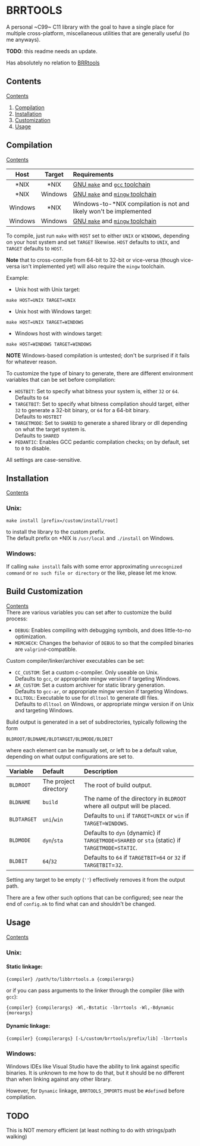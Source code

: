 # BRRTOOLS
A personal ~C99~ C11 library with the goal to have a single place for multiple
cross-platform, miscellaneous utilities that are generally useful (to me
anyways).

**TODO**: this readme needs an update.

Has absolutely no relation to [BRRtools][otherbrr]
## Contents
[Contents](#contents)

1. [Compilation](#compilation)  
2. [Installation](#installation)  
3. [Customization](#build-customization)  
3. [Usage](#usage)  

## Compilation
[Contents](#contents)  

|Host   |Target |Requirements                                            |
|:---:  |:---:  |:---                                                    |
|\*NIX  |\*NIX  |[GNU `make`][gmake] and [`gcc` toolchain][gcc]          |
|\*NIX  |Windows|[GNU `make`][gmake] and [`mingw` toolchain][mingww64]   |
|Windows|\*NIX  |Windows-to-\*NIX compilation is not and likely won't be implemented|
|Windows|Windows|[GNU `make`][gmakewin] and [`mingw` toolchain][mingwwin]|

To compile, just run `make` with `HOST` set to either `UNIX` or `WINDOWS`,
depending on your host system and set `TARGET` likewise. `HOST` defaults to
`UNIX`, and `TARGET` defaults to `HOST`.

**Note** that to cross-compile from 64-bit to 32-bit or vice-versa (though
vice-versa isn't implemented yet) will also require the `mingw` toolchain.

Example:  
  * Unix host with Unix target:  
```shell
make HOST=UNIX TARGET=UNIX
```
  * Unix host with Windows target:  
```shell
make HOST=UNIX TARGET=WINDOWS
```
  * Windows host with windows target:  
```shell
make HOST=WINDOWS TARGET=WINDOWS
```  

**NOTE** Windows-based compilation is untested; don't be surprised if it fails
for whatever reason.

To customize the type of binary to generate, there are different environment
variables that can be set before compilation:
  * `HOSTBIT`: Set to specify what bitness your system is, either `32` or
    `64`.  
    Defaults to `64`
  * `TARGETBIT`: Set to specify what bitness compilation should target, either 
    `32` to generate a 32-bit binary, or `64` for a 64-bit binary.  
    Defaults to `HOSTBIT`
  * `TARGETMODE`: Set to `SHARED` to generate a shared library or dll depending
    on what the target system is.  
    Defaults to `SHARED`  
  * `PEDANTIC`: Enables GCC pedantic compilation checks; on by default, set to
    `0` to disable.  

All settings are case-sensitive.

## Installation
[Contents](#contents)  
### Unix:
```shell
make install [prefix=/custom/install/root]
```
to install the library to the custom prefix.  
The default prefix on \*NIX is `/usr/local` and `./install` on Windows.

### Windows:
If calling `make install` fails with some error approximating `unrecognized
command` or `no such file or directory` or the like,  please let me know.

## Build Customization
[Contents](#contents)  
There are various variables you can set after to customize the build process:
  * `DEBUG`: Enables compiling with debugging
  symbols, and does little-to-no optimization.  
  * `MEMCHECK`: Changes the behavior of `DEBUG` to so that the compiled
    binaries are `valgrind`-compatible.  

Custom compiler/linker/archiver executables can be set:
  * `CC_CUSTOM`: Set a custom c-compiler. Only useable on Unix.  
  Defaults to `gcc`, or appropriate mingw version if targeting Windows.
  * `AR_CUSTOM`: Set a custom archiver for static library generation.  
  Defaults to `gcc-ar`, or appropriate mingw version if targeting Windows.
  * `DLLTOOL`: Executable to use for `dlltool` to generate dll files.  
  Defaults to `dlltool` on Windows, or appropriate mingw version if on Unix and
  targeting Windows.

Build output is generated in a set of subdirectories, typically following the
form  
```shell
BLDROOT/BLDNAME/BLDTARGET/BLDMODE/BLDBIT
```
where each element can be manually set, or left to be a default value,
depending on what output configurations are set to.

|Variable   |Default              |Description                                                                                     |
|:---       |:---                 |:---                                                                                            |
|`BLDROOT`  |The project directory|The root of build output.                                                                       |
|`BLDNAME`  |`build`              |The name of the directory in `BLDROOT` where all output will be placed.                         |
|`BLDTARGET`|`uni`/`win`          |Defaults to `uni` if `TARGET=UNIX` or `win` if `TARGET=WINDOWS`.                            |
|`BLDMODE`  |`dyn`/`sta`          |Defaults to `dyn` (dynamic) if `TARGETMODE=SHARED` or `sta` (static) if `TARGETMODE=STATIC`.|
|`BLDBIT`   |`64`/`32`            |Defaults to `64` if `TARGETBIT=64` or `32` if `TARGETBIT`=`32`.                               |

Setting any target to be empty (`''`) effectively removes it from the output
path.

There are a few other such options that can be configured; see near the end of
`config.mk` to find what can and shouldn't be changed.

## Usage
[Contents](#contents)  
### Unix:
#### Static linkage:
```shell
{compiler} /path/to/libbrrtools.a {compilerargs}
```
or if you can pass arguments to the linker through the compiler (like with
`gcc`):
```shell
{compiler} {compilerargs} -Wl,-Bstatic -lbrrtools -Wl,-Bdynamic {moreargs}
```
#### Dynamic linkage:
```shell
{compiler} {compilerargs} [-L/custom/brrtools/prefix/lib] -lbrrtools
```
### Windows:
Windows IDEs like Visual Studio have the ability to link against specific
binaries. It is unknown to me how to do that, but it should be no different
than when linking against any other library.

However, for `Dynamic` linkage, `BRRTOOLS_IMPORTS` must be `#define`d before
compilation.

## TODO
This is NOT memory efficient (at least nothing to do with strings/path walking)

[otherbrr]:https://github.com/Optiroc/BRRtools
[gawk]:https://www.gnu.org/software/gawk/manual/html_node/index.html
[gmake]:https://www.gnu.org/software/make/manual/html_node/index.html
[gcc]:https://gcc.gnu.org/onlinedocs/gcc-11.1.0/gcc/
[ezwin]:https://sourceforge.net/projects/ezwinports/
[mingww64]:https://en.wikipedia.org/wiki/Mingw-w64
[mingwwin]:https://sourceforge.net/projects/mingw-w64/
[gmakewin]:https://sourceforge.net/projects/ezwinports/
